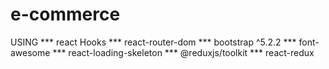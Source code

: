 # e-commerce

USING
*** react Hooks
*** react-router-dom 
*** bootstrap ^5.2.2
*** font-awesome
*** react-loading-skeleton
*** @reduxjs/toolkit
*** react-redux
